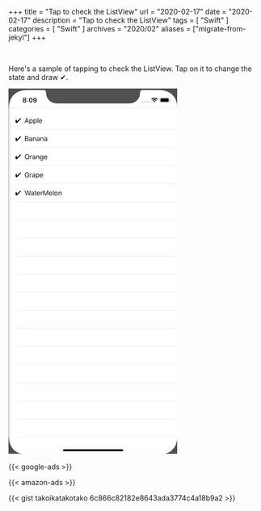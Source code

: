 +++
title =  "Tap to check the ListView"
url = "2020-02-17"
date = "2020-02-17"
description = "Tap to check the ListView"
tags = [
    "Swift"
]
categories = [
    "Swift"
]
archives = "2020/02"
aliases = ["migrate-from-jekyl"]
+++

<br>

Here's a sample of tapping to check the ListView.
Tap on it to change the state and draw ✔︎.

![CheckList](1.gif)


<!-- Google Ads -->
{{< google-ads >}}

<!-- Amazon Ads -->
{{< amazon-ads >}}

{{< gist takoikatakotako 6c866c82182e8643ada3774c4a18b9a2 >}}
